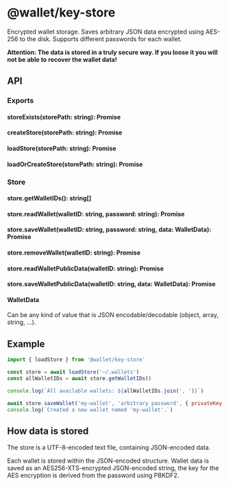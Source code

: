 # @wallet/key-store

Encrypted wallet storage. Saves arbitrary JSON data encrypted using AES-256 to the disk. Supports different passwords for each wallet.

**Attention: The data is stored in a truly secure way. If you loose it you will not be able to recover the wallet data!**

## API

### Exports

#### storeExists(storePath: string): Promise<bool>
#### createStore(storePath: string): Promise<Store>
#### loadStore(storePath: string): Promise<Store>
#### loadOrCreateStore(storePath: string): Promise<Store>

### Store

#### store.getWalletIDs(): string[]
#### store.readWallet(walletID: string, password: string): Promise<WalletData>
#### store.saveWallet(walletID: string, password: string, data: WalletData): Promise<void>
#### store.removeWallet(walletID: string): Promise<void>
#### store.readWalletPublicData(walletID: string): Promise<WalletData>
#### store.saveWalletPublicData(walletID: string, data: WalletData): Promise<void>

#### WalletData

Can be any kind of value that is JSON encodable/decodable (object, array, string, ...).


## Example

```js
import { loadStore } from '@wallet/key-store'

const store = await loadStore('~/.wallets')
const allWalletIDs = await store.getWalletIDs()

console.log(`All available wallets: ${allWalletIDs.join(', ')}`)

await store.saveWallet('my-wallet', 'arbitrary password', { privateKey: 'super secret private key' })
console.log(`Created a new wallet named 'my-wallet'.`)
```


## How data is stored

The store is a UTF-8-encoded text file, containing JSON-encoded data.

Each wallet is stored within the JSON-encoded structure. Wallet data is saved as an AES256-XTS-encrypted JSON-encoded string, the key for the AES encryption is derived from the password using PBKDF2.
